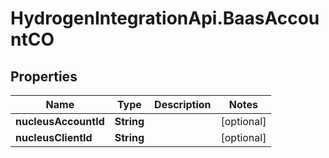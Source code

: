 # HydrogenIntegrationApi.BaasAccountCO

## Properties
Name | Type | Description | Notes
------------ | ------------- | ------------- | -------------
**nucleusAccountId** | **String** |  | [optional] 
**nucleusClientId** | **String** |  | [optional] 


